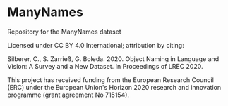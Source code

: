 # ManyNames

Repository for the ManyNames dataset

Licensed under CC BY 4.0 International; attribution by citing:

Silberer, C., S. Zarrieß, G. Boleda. 2020. Object Naming in Language and Vision: A Survey and a New Dataset. In Proceedings of LREC 2020. 

This project has received funding from the European Research Council (ERC) under the European Union's Horizon 2020 research and innovation programme (grant agreement No 715154).
